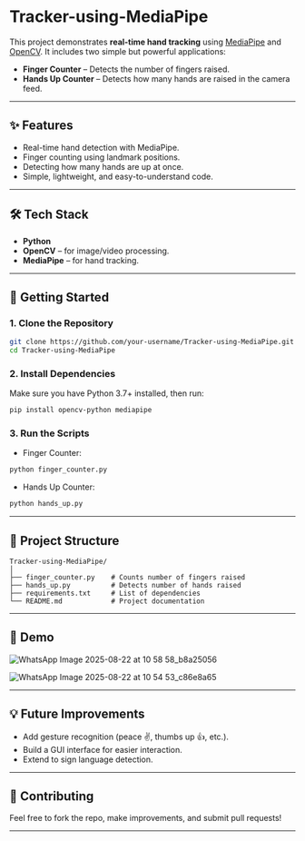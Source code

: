 # Tracker-using-MediaPipe

This project demonstrates **real-time hand tracking** using [MediaPipe](https://developers.google.com/mediapipe) and [OpenCV](https://opencv.org/).
It includes two simple but powerful applications:

* **Finger Counter** – Detects the number of fingers raised.
* **Hands Up Counter** – Detects how many hands are raised in the camera feed.

---

## ✨ Features

* Real-time hand detection with MediaPipe.
* Finger counting using landmark positions.
* Detecting how many hands are up at once.
* Simple, lightweight, and easy-to-understand code.

---

## 🛠️ Tech Stack

* **Python**
* **OpenCV** – for image/video processing.
* **MediaPipe** – for hand tracking.

---

## 🚀 Getting Started

### 1. Clone the Repository

```bash
git clone https://github.com/your-username/Tracker-using-MediaPipe.git
cd Tracker-using-MediaPipe
```

### 2. Install Dependencies

Make sure you have Python 3.7+ installed, then run:

```bash
pip install opencv-python mediapipe
```

### 3. Run the Scripts

* Finger Counter:

```bash
python finger_counter.py
```

* Hands Up Counter:

```bash
python hands_up.py
```

---

## 📂 Project Structure

```
Tracker-using-MediaPipe/
│
├── finger_counter.py    # Counts number of fingers raised
├── hands_up.py          # Detects number of hands raised
├── requirements.txt     # List of dependencies
└── README.md            # Project documentation
```

---

## 📸 Demo
![WhatsApp Image 2025-08-22 at 10 58 58_b8a25056](https://github.com/user-attachments/assets/b151519b-fbd8-45ad-b6a2-c1cf29b26aa1)

![WhatsApp Image 2025-08-22 at 10 54 53_c86e8a65](https://github.com/user-attachments/assets/1e7ad565-d681-423e-9360-0da9e947ceea)

---

## 💡 Future Improvements

* Add gesture recognition (peace ✌️, thumbs up 👍, etc.).
* Build a GUI interface for easier interaction.
* Extend to sign language detection.

---

## 🤝 Contributing

Feel free to fork the repo, make improvements, and submit pull requests!

---
